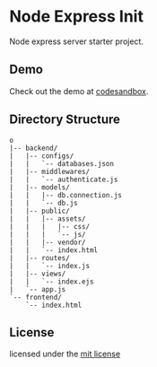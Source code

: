 # Node Express Init

Node express server starter project.

## Demo

Check out the demo at [codesandbox](https://codesandbox.io/s/node-express-init-h7nlx).

## Directory Structure

```
o
|-- backend/
|   |-- configs/
|   |   `-- databases.json
|   |-- middlewares/
|   |   `-- authenticate.js
|   |-- models/
|   |   |-- db.connection.js
|   |   `-- db.js
|   |-- public/
|   |   |-- assets/
|   |   |   |-- css/
|   |   |   `-- js/
|   |   |-- vendor/
|   |   `-- index.html
|   |-- routes/
|   |   `-- index.js
|   |-- views/
|   |   `-- index.ejs
|   `-- app.js
`-- frontend/
    `-- index.html
```

## License

licensed under the [mit license](LICENSE)
